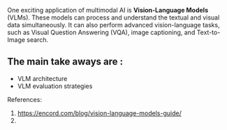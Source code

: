 One exciting application of multimodal AI is **Vision-Language Models** (VLMs).
These models can process and understand the textual and visual data simultaneously. It can also perform advanced vision-language tasks, such as Visual Question Answering (VQA), image captioning, and Text-to-Image search.

The main take aways are :
- 
- VLM architecture
- VLM evaluation strategies


References: 
1. https://encord.com/blog/vision-language-models-guide/
2. 
 
